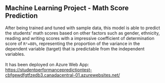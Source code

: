 ## Machine Learning Project - Math Score Prediction
After being trained and tuned with sample data, this model is able to predict the students' math scores based on other factors such as gender, ethnicity, reading and writing scores with a impressive  coefficient of determination score of `R²=88%`, representing the proportion of the variance in the dependent variable (target) that is predictable from the independent variables.
<br>
<br>It has been deployed on Azure Web App:
https://studentperformancepredictiontest-cbfgewdfgtfzedb3.canadacentral-01.azurewebsites.net/